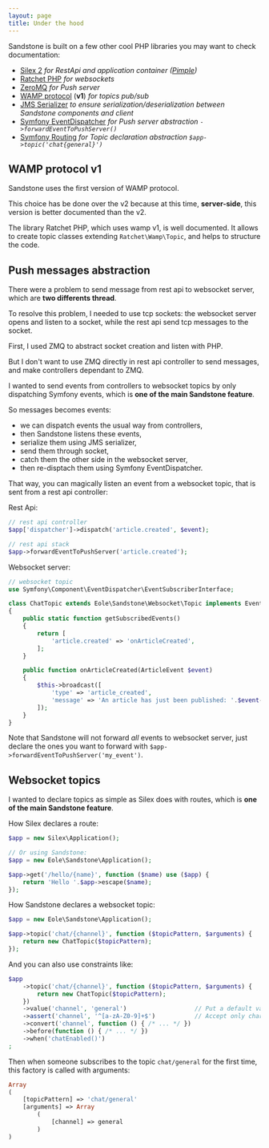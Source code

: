 ```yaml
---
layout: page
title: Under the hood
---
```


Sandstone is built on a few other cool PHP libraries you may want to check documentation:

- [Silex 2](http://silex.sensiolabs.org/) *for RestApi and application container ([Pimple](http://pimple.sensiolabs.org/))*
- [Ratchet PHP](http://socketo.me/) *for websockets*
- [ZeroMQ](http://zeromq.org/) *for Push server*
- [WAMP protocol](http://wamp-proto.org/) (**v1**) *for topics pub/sub*
- [JMS Serializer](http://jmsyst.com/libs/serializer) *to ensure serialization/deserialization between Sandstone components and client*
- [Symfony EventDispatcher](http://symfony.com/doc/current/components/event_dispatcher/introduction.html) *for Push server abstraction `->forwardEventToPushServer()`*
- [Symfony Routing](http://symfony.com/doc/current/components/routing/introduction.html) *for Topic declaration abstraction `$app->topic('chat{general}')`*


## WAMP protocol v1

Sandstone uses the first version of WAMP protocol.

This choice has be done over the v2 because at this time, **server-side**,
this version is better documented than the v2.

The library Ratchet PHP, which uses wamp v1, is well documented.
It allows to create topic classes extending `Ratchet\Wamp\Topic`,
and helps to structure the code.


## Push messages abstraction

There were a problem to send message from rest api to websocket server,
which are **two differents thread**.

To resolve this problem, I needed to use tcp sockets:
the websocket server opens and listen to a socket,
while the rest api send tcp messages to the socket.

First, I used ZMQ to abstract socket creation and listen with PHP.

But I don't want to use ZMQ directly in rest api controller to send messages,
and make controllers dependant to ZMQ.

I wanted to send events from controllers to websocket topics by
only dispatching Symfony events, which is **one of the main Sandstone feature**.

So messages becomes events:

- we can dispatch events the usual way from controllers,
- then Sandstone listens these events,
- serialize them using JMS serializer,
- send them through socket,
- catch them the other side in the websocket server,
- then re-disptach them using Symfony EventDispatcher.

That way, you can magically listen an event from a websocket topic,
that is sent from a rest api controller:

Rest Api:

``` php
// rest api controller
$app['dispatcher']->dispatch('article.created', $event);
```

``` php
// rest api stack
$app->forwardEventToPushServer('article.created');
```

Websocket server:

``` php
// websocket topic
use Symfony\Component\EventDispatcher\EventSubscriberInterface;

class ChatTopic extends Eole\Sandstone\Websocket\Topic implements EventSubscriberInterface
{
    public static function getSubscribedEvents()
    {
        return [
            'article.created' => 'onArticleCreated',
        ];
    }

    public function onArticleCreated(ArticleEvent $event)
    {
        $this->broadcast([
            'type' => 'article_created',
            'message' => 'An article has just been published: '.$event->title.', read it here: '.$event->url,
        ]);
    }
}
```

Note that Sandstone will not forward *all* events to websocket server,
just declare the ones you want to forward with `$app->forwardEventToPushServer('my_event')`.


## Websocket topics

I wanted to declare topics as simple as Silex does with routes,
which is **one of the main Sandstone feature**.

How Silex declares a route:

``` php
$app = new Silex\Application();

// Or using Sandstone:
$app = new Eole\Sandstone\Application();

$app->get('/hello/{name}', function ($name) use ($app) {
    return 'Hello '.$app->escape($name);
});
```

How Sandstone declares a websocket topic:

``` php
$app = new Eole\Sandstone\Application();

$app->topic('chat/{channel}', function ($topicPattern, $arguments) {
    return new ChatTopic($topicPattern);
});
```

And you can also use constraints like:

``` php
$app
    ->topic('chat/{channel}', function ($topicPattern, $arguments) {
        return new ChatTopic($topicPattern);
    })
    ->value('channel', 'general')                   // Put a default value
    ->assert('channel', '^[a-zA-Z0-9]+$')           // Accept only characters for channel name
    ->convert('channel', function () { /* ... */ })
    ->before(function () { /* ... */ })
    ->when('chatEnabled()')
;
```

Then when someone subscribes to the topic `chat/general` for the first time,
this factory is called with arguments:

``` php
Array
(
    [topicPattern] => 'chat/general'
    [arguments] => Array
        (
            [channel] => general
        )
)
```
